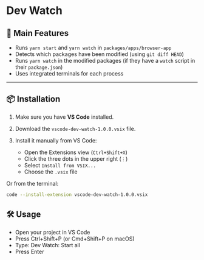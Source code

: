 # Dev Watch

## 🚀 Main Features

- Runs `yarn start` and `yarn watch` in `packages/apps/browser-app`
- Detects which packages have been modified (using `git diff HEAD`)
- Runs `yarn watch` in the modified packages (if they have a `watch` script in their `package.json`)
- Uses integrated terminals for each process

---

## 📦 Installation

1. Make sure you have **VS Code** installed.
2. Download the `vscode-dev-watch-1.0.0.vsix` file.
3. Install it manually from VS Code:

   - Open the Extensions view (`Ctrl+Shift+X`)
   - Click the three dots in the upper right (`⋮`)
   - Select `Install from VSIX...`
   - Choose the `.vsix` file

Or from the terminal:

```bash
code --install-extension vscode-dev-watch-1.0.0.vsix
```

## 🛠️ Usage

- Open your project in VS Code
- Press Ctrl+Shift+P (or Cmd+Shift+P on macOS)
- Type: Dev Watch: Start all
- Press Enter
